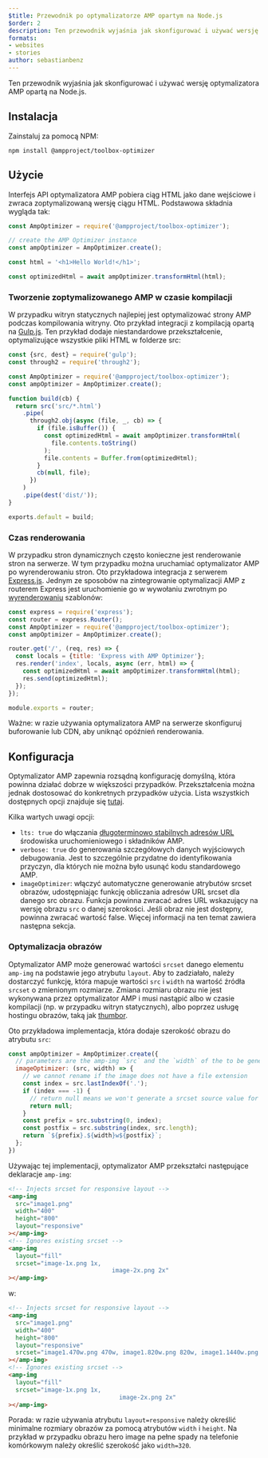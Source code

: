 ```yaml
---
$title: Przewodnik po optymalizatorze AMP opartym na Node.js
$order: 2
description: Ten przewodnik wyjaśnia jak skonfigurować i używać wersję optymalizatora AMP opartą na Node.js.
formats:
- websites
- stories
author: sebastianbenz
---
```


Ten przewodnik wyjaśnia jak skonfigurować i używać wersję optymalizatora AMP opartą na Node.js.

## Instalacja

Zainstaluj za pomocą NPM:

```shell
npm install @ampproject/toolbox-optimizer
```

## Użycie

Interfejs API optymalizatora AMP pobiera ciąg HTML jako dane wejściowe i zwraca zoptymalizowaną wersję ciągu HTML. Podstawowa składnia wygląda tak:

```js
const AmpOptimizer = require('@ampproject/toolbox-optimizer');

// create the AMP Optimizer instance
const ampOptimizer = AmpOptimizer.create();

const html = '<h1>Hello World!</h1>';

const optimizedHtml = await ampOptimizer.transformHtml(html);
```

### Tworzenie zoptymalizowanego AMP w czasie kompilacji

W przypadku witryn statycznych najlepiej jest optymalizować strony AMP podczas kompilowania witryny. Oto przykład integracji z kompilacją opartą na [Gulp.js](https://gulpjs.com/). Ten przykład dodaje niestandardowe przekształcenie, optymalizujące wszystkie pliki HTML w folderze src:

```js
const {src, dest} = require('gulp');
const through2 = require('through2');

const AmpOptimizer = require('@ampproject/toolbox-optimizer');
const ampOptimizer = AmpOptimizer.create();

function build(cb) {
  return src('src/*.html')
    .pipe(
      through2.obj(async (file, _, cb) => {
        if (file.isBuffer()) {
          const optimizedHtml = await ampOptimizer.transformHtml(
            file.contents.toString()
          );
          file.contents = Buffer.from(optimizedHtml);
        }
        cb(null, file);
      })
    )
    .pipe(dest('dist/'));
}

exports.default = build;
```

### Czas renderowania

W przypadku stron dynamicznych często konieczne jest renderowanie stron na serwerze. W tym przypadku można uruchamiać optymalizator AMP po wyrenderowaniu stron. Oto przykładowa integracja z serwerem [Express.js](https://expressjs.com/). Jednym ze sposobów na zintegrowanie optymalizacji AMP z routerem Express jest uruchomienie go w wywołaniu zwrotnym po [wyrenderowaniu](https://expressjs.com/en/api.html#app.render) szablonów:

```js
const express = require('express');
const router = express.Router();
const AmpOptimizer = require('@ampproject/toolbox-optimizer');
const ampOptimizer = AmpOptimizer.create();

router.get('/', (req, res) => {
  const locals = {title: 'Express with AMP Optimizer'};
  res.render('index', locals, async (err, html) => {
    const optimizedHtml = await ampOptimizer.transformHtml(html);
    res.send(optimizedHtml);
  });
});

module.exports = router;
```

Ważne: w razie używania optymalizatora AMP na serwerze skonfiguruj buforowanie lub CDN, aby uniknąć opóźnień renderowania.

## Konfiguracja

Optymalizator AMP zapewnia rozsądną konfigurację domyślną, która powinna działać dobrze w większości przypadków. Przekształcenia można jednak dostosować do konkretnych przypadków użycia. Lista wszystkich dostępnych opcji znajduje się [tutaj](https://github.com/ampproject/amp-toolbox/tree/main/packages/optimizer#options).

Kilka wartych uwagi opcji:

- `lts: true` do włączania [długoterminowo stabilnych adresów URL](https://github.com/ampproject/amphtml/blob/main/contributing/lts-release.md) środowiska uruchomieniowego i składników AMP.
- `verbose: true` do generowania szczegółowych danych wyjściowych debugowania. Jest to szczególnie przydatne do identyfikowania przyczyn, dla których nie można było usunąć kodu standardowego AMP.
- `imageOptimizer`: włączyć automatyczne generowanie atrybutów srcset obrazów, udostępniając funkcję obliczania adresów URL srcset dla danego src obrazu. Funkcja powinna zwracać adres URL wskazujący na wersję obrazu `src` o danej szerokości. Jeśli obraz nie jest dostępny, powinna zwracać wartość false. Więcej informacji na ten temat zawiera następna sekcja.

### Optymalizacja obrazów

Optymalizator AMP może generować wartości `srcset` danego elementu `amp-img` na podstawie jego atrybutu `layout`. Aby to zadziałało, należy dostarczyć funkcję, która mapuje wartości `src` i `width` na wartość źródła `srcset` o zmienionym rozmiarze. Zmiana rozmiaru obrazu nie jest wykonywana przez optymalizator AMP i musi nastąpić albo w czasie kompilacji (np. w przypadku witryn statycznych), albo poprzez usługę hostingu obrazów, taką jak [thumbor](https://github.com/thumbor/thumbor).

Oto przykładowa implementacja, która dodaje szerokość obrazu do atrybutu `src`:

```js
const ampOptimizer = AmpOptimizer.create({
  // parameters are the amp-img `src` and the `width` of the to be generated srcset source value
  imageOptimizer: (src, width) => {
    // we cannot rename if the image does not have a file extension
    const index = src.lastIndexOf('.');
    if (index === -1) {
      // return null means we won't generate a srcset source value for this width
      return null;
    }
    const prefix = src.substring(0, index);
    const postfix = src.substring(index, src.length);
    return `${prefix}.${width}w${postfix}`;
  };
})
```

Używając tej implementacji, optymalizator AMP przekształci następujące deklaracje `amp-img`:

```html
<!-- Injects srcset for responsive layout -->
<amp-img
  src="image1.png"
  width="400"
  height="800"
  layout="responsive"
></amp-img>
<!-- Ignores existing srcset -->
<amp-img
  layout="fill"
  srcset="image-1x.png 1x,
                             image-2x.png 2x"
></amp-img>
```

w:

```html
<!-- Injects srcset for responsive layout -->
<amp-img
  src="image1.png"
  width="400"
  height="800"
  layout="responsive"
  srcset="image1.470w.png 470w, image1.820w.png 820w, image1.1440w.png 1440w"
></amp-img>
<!-- Ignores existing srcset -->
<amp-img
  layout="fill"
  srcset="image-1x.png 1x,
                               image-2x.png 2x"
></amp-img>
```

Porada: w razie używania atrybutu `layout=responsive` należy określić minimalne rozmiary obrazów za pomocą atrybutów `width` i `height`. Na przykład w przypadku obrazu hero image na pełne spady na telefonie komórkowym należy określić szerokość jako `width=320`.
